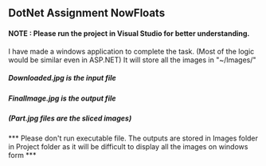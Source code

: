 ## DotNet Assignment NowFloats

#### NOTE : Please run the project in Visual Studio for better understanding. 

I have made a windows application to complete the task. (Most of the logic would be similar even in ASP.NET)
It will store all the images in "~/Images/"

  ##### Downloaded.jpg is the input file
  ##### FinalImage.jpg is the output file
  ##### (Part.jpg files are the sliced images)
  
*** Please don't run executable file. The outputs are stored in Images folder in Project folder as it will be difficult to display all the images on windows form *** 

